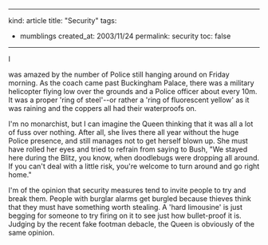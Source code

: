 -----
kind: article
title: "Security"
tags:
- mumblings
created_at: 2003/11/24
permalink: security
toc: false
-----

I<p>was amazed by the number of Police still hanging around on Friday morning. As the coach came past Buckingham Palace, there was a military helicopter flying low over the grounds and a Police officer about every 10m. It was a proper 'ring of steel'--or rather a 'ring of fluorescent yellow' as it was raining and the coppers all had their waterproofs on.</p>

<p>I'm no monarchist, but I can imagine the Queen thinking that it  was all a lot of fuss over nothing. After all, she lives there all year without the huge Police presence, and still manages not to get herself blown up. She must have rolled her eyes and tried to refrain from saying to Bush, "We stayed here during the Blitz, you know, when doodlebugs were dropping all around. If you can't deal with a little risk, you're welcome to turn around and go right home."</p>

<p>I'm of the opinion that security measures tend to invite people to try and break them. People with burglar alarms get burgled because thieves think that they must have something worth stealing. A 'hard limousine' is just begging for someone to try firing on it to see just how bullet-proof it is. Judging by the recent fake footman debacle, the Queen is obviously of the same opinion.</p>


